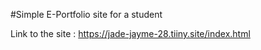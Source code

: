 #Simple E-Portfolio site for a student

Link to the site : https://jade-jayme-28.tiiny.site/index.html
